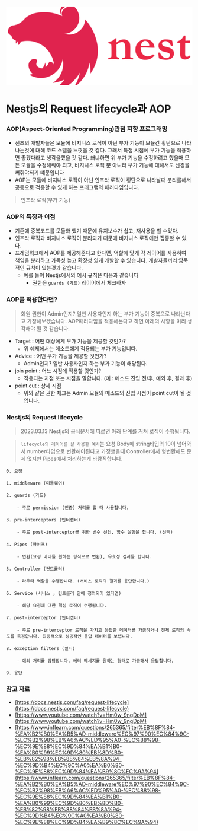 ![](/study/assets/thumbnail_nestjs.png)

# Nestjs의 Request lifecycle과 AOP

### AOP(Aspect-Oriented Programming)관점 지향 프로그래밍

- 선조의 개발자들은 모듈에 비지니스 로직이 아닌 부가 기능이 모듈간 횡단으로 나타나는것에 대해 코드 스멜을 느꼇을 것 같다. 그래서 특점 시점에 부가 기능을 적용하면 좋겠다라고 생각을했을 것 같다. 왜냐하면 위 부가 기능을 수정하려고 했을때 모든 모듈을 수정해줘야 되고, 비지니스 로직 뿐 아니라 부가 기능에 대해서도 신경을 써줘야되기 떄문입니다
- AOP는 모듈에 비지니스 로직이 아닌 인프라 로직이 횡단으로 나타날때 분리를해서 공통으로 적용할 수 있게 하는 프래그램의 패러다임입니다.

> 인프라 로직(부가 기능)

### AOP의 특징과 이점

- 기존에 중복코드를 모듈화 했기 때문에 유지보수가 쉽고, 재사용을 할 수있다.
- 인프라 로직과 비지니스 로직이 분리되기 때문에 비지니스 로직에만 집중할 수 있다.
- 프레임워크에서 AOP를 제공해준다고 한다면, 역할에 맞게 각 레이어를 사용하여 책임을 분리하고 가독성 높고 확장성 있게 개발할 수 있습니다. 개발자들끼리 암묵적인 규칙이 있는것과 같습니다.
  - 예를 들어 Nestjs에서의 예시 규칙은 다음과 같습니다
    - 권한은 `guards (가드)` 레이어에서 체크하자

### AOP를 적용한다면?

> 회원 권한이 Admin인지? 일반 사용자인지 하는 부가 기능이 중복으로 나타난다고 가정해보겠습니다. AOP패러다임을 적용해본다고 하면 아래의 사항을 미리 생각해야 될 것 같습니다.

- Target : 어떤 대상에게 부가 기능을 제공할 것인가?
  - 위 예제에서는 메소드에게 적용되는 부가 기능입니다.
- Advice : 어떤 부가 기능을 제공할 것인가?
  - Admin인지? 일반 사용자인지 하는 부가 기능이 해당된다.
- join point : 어느 시점에 적용할 것인가?
  - 적용되는 지점 또는 시점을 말합니다. (예 : 메소드 진입 전/후, 예외 후, 결과 후)
- point cut : 상세 시점
  - 위와 같은 권한 체크는 Admin 모듈의 메소드의 진입 시점이 point cut이 될 것 입니다.

### Nestjs의 Request lifecycle

> 2023.03.13 Nestjs의 공식문서에 따르면 아래 단계를 거쳐 로직이 수행됩니다.

> `lifecycle의 레이어를 잘 사용한 예시`는 요청 Body에 string타입의 10이 넘어와서 number타입으로 변환해야된다고 가정했을때 Controller에서 형변환해도 문제 없지만 Pipes에서 처리하는게 바람직합니다.

```
0. 요청

1. middleware (미들웨어)

2. guards (가드)

    - 주로 permission (인증) 처리를 할 때 사용합니다.

3. pre-interceptors (인터셉터)

    - 주로 post-interceptor를 위한 변수 선언, 함수 실행을 합니다. (선택)

4. Pipes (파이프)

    - 변환(요청 바디를 원하는 형식으로 변환), 유효성 검사를 합니다.

5. Controller (컨트롤러)

    - 라우터 역할을 수행합니다. (서비스 로직의 결과를 응답합니다.)

6. Service (서비스 ; 컨트롤러 안에 정의되어 있다면)

    - 해당 요청에 대한 핵심 로직이 수행됩니다.

7. post-interceptor (인터셉터)

    - 주로 pre-interceptor 로직을 가지고 응답한 데이터를 가공하거나 전체 로직의 속도를 측정합니다. 최종적으로 성공적인 응답 데이터를 보냅니다.

8. exception filters (필터)

    - 예외 처리를 담당합니다. 에러 메세지를 원하는 형태로 가공해서 응답합니다.

9. 응답
```

### 참고 자료

- [https://docs.nestjs.com/faq/request-lifecycle](https://docs.nestjs.com/faq/request-lifecycle)
- [https://www.youtube.com/watch?v=Hm0w_9ngDpM](https://www.youtube.com/watch?v=Hm0w_9ngDpM)
- [https://www.inflearn.com/questions/265365/filter%EB%8F%84-%EA%B2%B0%EA%B5%AD-middleware%EC%97%90%EC%84%9C-%EC%B2%98%EB%A6%AC%ED%95%A0-%EC%88%98-%EC%9E%88%EC%9D%84%EA%B1%B0-%EA%B0%99%EC%9D%80%EB%8D%B0-%EB%82%98%EB%88%84%EB%8A%94-%EC%9D%B4%EC%9C%A0%EA%B0%80-%EC%9E%88%EC%9D%84%EA%B9%8C%EC%9A%94](https://www.inflearn.com/questions/265365/filter%EB%8F%84-%EA%B2%B0%EA%B5%AD-middleware%EC%97%90%EC%84%9C-%EC%B2%98%EB%A6%AC%ED%95%A0-%EC%88%98-%EC%9E%88%EC%9D%84%EA%B1%B0-%EA%B0%99%EC%9D%80%EB%8D%B0-%EB%82%98%EB%88%84%EB%8A%94-%EC%9D%B4%EC%9C%A0%EA%B0%80-%EC%9E%88%EC%9D%84%EA%B9%8C%EC%9A%94)
